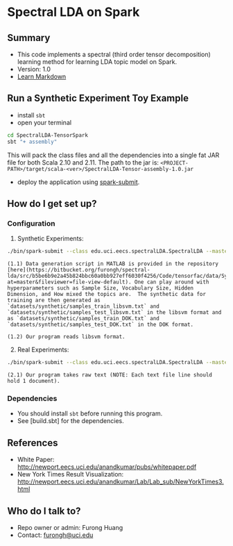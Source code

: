 # Spectral LDA on Spark

## Summary 
* This code implements a spectral (third order tensor decomposition) learning method for learning LDA topic model on Spark. 
* Version: 1.0
* [Learn Markdown](https://bitbucket.org/tutorials/markdowndemo)

## Run a Synthetic Experiment Toy Example
* install `sbt`
* open your terminal
```bash
cd SpectralLDA-TensorSpark
sbt "+ assembly"
```
This will pack the class files and all the dependencies into a single fat JAR file for both Scala 2.10 and 2.11. The path to the jar is: `<PROJECT-PATH>/target/scala-<ver>/SpectralLDA-Tensor-assembly-1.0.jar`
* deploy the application using [spark-submit](http://spark.apache.org/docs/latest/submitting-applications.html).  


## How do I get set up?
### Configuration 

1. Synthetic Experiments:

```bash
./bin/spark-submit --class edu.uci.eecs.spectralLDA.SpectralLDA --master local[2] --deploy-mode client <PROJECT-PATH>/target/scala-<ver>/SpectralLDA-Tensor-assembly-1.0.jar <PROJECT-PATH>/src/main/resources/Data/datasets/synthetic/samples_train_libsvm.txt --libsvm 1 
```
    (1.1) Data generation script in MATLAB is provided in the repository [here](https://bitbucket.org/furongh/spectral-lda/src/b5be6b9e2a45b824bbc60a0bb927eff6030f4256/Code/tensorfac/data/SyntheticDataGenerator.m?at=master&fileviewer=file-view-default). One can play around with hyperparameters such as Sample Size, Vocabulary Size, Hidden Dimension, and How mixed the topics are.  The synthetic data for training are then generated as `datasets/synthetic/samples_train_libsvm.txt` and `datasets/synthetic/samples_test_libsvm.txt` in the libsvm format and as `datasets/synthetic/samples_train_DOK.txt` and `datasets/synthetic/samples_test_DOK.txt` in the DOK format. 

    (1.2) Our program reads libsvm format.

2. Real Experiments:

```bash
./bin/spark-submit --class edu.uci.eecs.spectralLDA.SpectralLDA --master local[2] --deploy-mode client <PROJECT-PATH>/target/scala-<ver>/SpectralLDA-Tensor-assembly-1.0.jar <PROJECT-PATH>/src/main/resources/Data/datasets/enron_email/corpus.txt
```

    (2.1) Our program takes raw text (NOTE: Each text file line should hold 1 document). 

### Dependencies

* You should install `sbt` before running this program.
* See [build.sbt] for the dependencies.


## References
* White Paper: http://newport.eecs.uci.edu/anandkumar/pubs/whitepaper.pdf
* New York Times Result Visualization: http://newport.eecs.uci.edu/anandkumar/Lab/Lab_sub/NewYorkTimes3.html

## Who do I talk to?

* Repo owner or admin: Furong Huang 
* Contact: furongh@uci.edu
